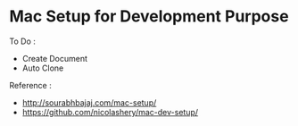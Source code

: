 Mac Setup for Development Purpose
=================================

To Do :

- Create Document
- Auto Clone

Reference :

- http://sourabhbajaj.com/mac-setup/
- https://github.com/nicolashery/mac-dev-setup/